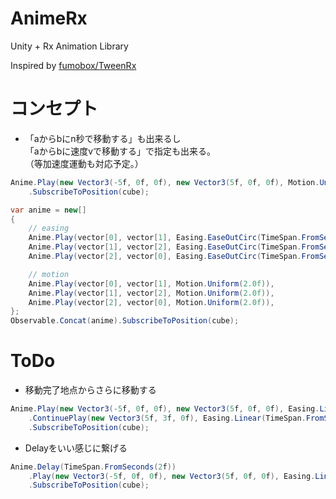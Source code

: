 # AnimeRx
Unity + Rx Animation Library

Inspired by [fumobox/TweenRx](https://github.com/fumobox/TweenRx)

# コンセプト

- 「aからbにn秒で移動する」も出来るし  
「aからbに速度vで移動する」で指定も出来る。  
（等加速度運動も対応予定。）

```csharp
Anime.Play(new Vector3(-5f, 0f, 0f), new Vector3(5f, 0f, 0f), Motion.Uniform(1f))
    .SubscribeToPosition(cube);
```

```csharp
var anime = new[]
{
    // easing
    Anime.Play(vector[0], vector[1], Easing.EaseOutCirc(TimeSpan.FromSeconds(2.0f))),
    Anime.Play(vector[1], vector[2], Easing.EaseOutCirc(TimeSpan.FromSeconds(2.0f))),
    Anime.Play(vector[2], vector[0], Easing.EaseOutCirc(TimeSpan.FromSeconds(2.0f))),

    // motion
    Anime.Play(vector[0], vector[1], Motion.Uniform(2.0f)),
    Anime.Play(vector[1], vector[2], Motion.Uniform(2.0f)),
    Anime.Play(vector[2], vector[0], Motion.Uniform(2.0f)),
};
Observable.Concat(anime).SubscribeToPosition(cube);
```

# ToDo

- 移動完了地点からさらに移動する

```csharp
Anime.Play(new Vector3(-5f, 0f, 0f), new Vector3(5f, 0f, 0f), Easing.Linear(TimeSpan.FromSeconds(2f)))
    .ContinuePlay(new Vector3(5f, 3f, 0f), Easing.Linear(TimeSpan.FromSeconds(2f))
    .SubscribeToPosition(cube);
```

- Delayをいい感じに繋げる

```csharp
Anime.Delay(TimeSpan.FromSeconds(2f))
    .Play(new Vector3(-5f, 0f, 0f), new Vector3(5f, 0f, 0f), Easing.Linear(TimeSpan.FromSeconds(2f)))
    .SubscribeToPosition(cube);
```
